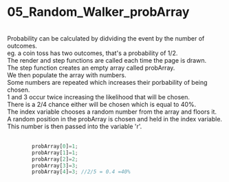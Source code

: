 # 05_Random_Walker_probArray
</br>
Probability can be calculated by didviding the event by the number of outcomes.</br>
eg. a coin toss has two outcomes, that's a probability of 1/2.</br>
The render and step functions are called each time the page is drawn.</br>
The step function creates an empty array called probArray.</br>
We then populate the array with numbers. </br>
Some numbers are repeated which increases their porbability of being chosen.</br>
1 and 3 occur twice increasing the likelihood that will be chosen.</br>
There is a 2/4 chance either will be chosen which is equal to 40%.</br>
The index variable chooses a random number from the array and floors it.</br>
A random position in the probArray is chosen and held in the index variable.</br>
This number is then passed into the variable 'r'.</br></br>

```js
		probArray[0]=1; 
		probArray[1]=1;
		probArray[2]=2; 
		probArray[3]=3; 
	    probArray[4]=3; //2/5 = 0.4 =40%

```

</br>